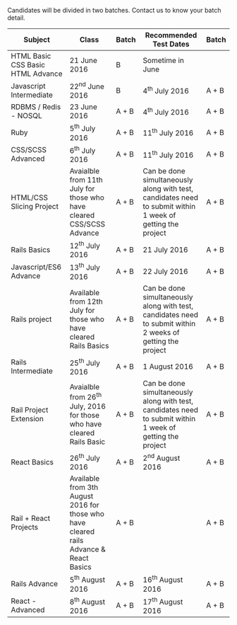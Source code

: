 Candidates will be divided in two batches. Contact us to know your batch detail.

| Subject     |     Class     |    Batch |    Recommended Test Dates     |   Batch |
| -------------  | -------------    | -------------     |  -----   | ----- |
| HTML Basic CSS Basic HTML Advance  |    21 June 2016  |  B   | Sometime in June |  |
| Javascript Intermediate       |    22<sup>nd</sup> June 2016     |  B   | 4<sup>th</sup> July 2016 | A + B |
| RDBMS / Redis - NOSQL  | 23 June 2016  | A + B  | 4<sup>th</sup> July  2016   | A + B |
| Ruby   | 5<sup>th</sup> July 2016   | A + B  | 11<sup>th</sup> July 2016   | A + B |
| CSS/SCSS Advanced | 6<sup>th</sup> July 2016   | A + B  | 11<sup>th</sup> July 2016   | A + B |
| HTML/CSS Slicing Project  | Avaialble from 11th July for those who have cleared CSS/SCSS Advance | A + B  | Can be done simultaneously along with test, candidates need to submit within 1 week of getting the project  | A + B |
| Rails Basics  | 12<sup>th</sup> July 2016  | A + B  | 21 July 2016   | A + B |
| Javascript/ES6 Advance  | 13<sup>th</sup> July 2016  | A + B  | 22 July 2016   | A + B |
| Rails project | Available from 12th July for those who have cleared Rails Basics   | A + B  |  Can be done simultaneously along with test, candidates need to submit within 2 weeks of getting the project | A + B |
| Rails Intermediate   | 25<sup>th</sup> July 2016  | A + B  | 1 August 2016  | A + B |
| Rail Project Extension    | Avaialble from 26<sup>th</sup> July, 2016 for those who have cleared Rails Basic | A + B  | Can be done simultaneously along with test, candidates need to submit within 1 week of getting the project | A + B |
| React Basics  | 26<sup>th</sup> July 2016  | A + B  | 2<sup>nd</sup> August 2016  | A + B |
| Rail  +  React Projects  | Available from 3th August 2016 for those who have cleared rails Advance & React Basics | A + B  | | A + B |
| Rails Advance | 5<sup>th</sup> August 2016 | A + B  | 16<sup>th</sup> August 2016 | A + B |
| React - Advanced | 8<sup>th</sup> August 2016 | A + B  | 17<sup>th</sup> August 2016 | A + B |

